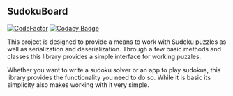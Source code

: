## SudokuBoard

[![CodeFactor](https://www.codefactor.io/repository/github/leonthemisfit/sudokuboard/badge)](https://www.codefactor.io/repository/github/leonthemisfit/sudokuboard)
[![Codacy Badge](https://api.codacy.com/project/badge/Grade/d85cf8ce3dd94bf791022e76b93f2963)](https://www.codacy.com/app/leonthemisfit/SudokuBoard?utm_source=github.com&amp;utm_medium=referral&amp;utm_content=leonthemisfit/SudokuBoard&amp;utm_campaign=Badge_Grade)

This project is designed to provide a means to work with Sudoku puzzles as well as serialization and deserialization. Through a few basic methods and classes this library provides a simple interface for working puzzles.

Whether you want to write a sudoku solver or an app to play sudokus, this library provides the functionality you need to do so. While it is basic its simplicity also makes working with it very simple.